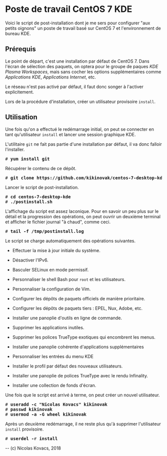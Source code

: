 Poste de travail CentOS 7 KDE
=============================

Voici le script de post-installation dont je me sers pour configurer "aux
petits oignons" un poste de travail basé sur CentOS 7 et l'environnement de
bureau KDE. 

Prérequis
---------

Le point de départ, c'est une installation par défaut de CentOS 7. Dans l'écran
de sélection des paquets, on optera pour le groupe de paques *KDE Plasma
Workspaces*, mais sans cocher les options supplémentaires comme *Applications
KDE*, *Applications Internet*, etc.

Le réseau n'est pas activé par défaut, il faut donc songer à l'activer
explicitement.

Lors de la procédure d'installation, créer un utilisateur provisoire `install`.


Utilisation
-----------

Une fois qu'on a effectué le redémarrage initial, on peut se connecter en tant
qu'utilisateur `install` et lancer une session graphique KDE.

L'utilitaire `git` ne fait pas partie d'une installation par défaut, il va donc
falloir l'installer. 

<pre>
# <strong>yum install git</strong>
</pre>

Récupérer le contenu de ce dépôt.

<pre>
# <strong>git clone https://github.com/kikinovak/centos-7-desktop-kde</strong>
</pre>

Lancer le script de post-installation.

<pre>
# <strong>cd centos-7-desktop-kde</strong>
# <strong>./postinstall.sh</strong>
</pre>

L'affichage du script est assez laconique. Pour en savoir un peu plus sur le
détail et la progression des opérations, on peut ouvrir un deuxième terminal et
afficher le fichier journal "à chaud", comme ceci.

<pre>
# <strong>tail -f /tmp/postinstall.log</strong>
</pre>

Le script se charge automatiquement des opérations suivantes.

  * Effectuer la mise à jour initiale du système.

  * Désactiver l'IPv6.

  * Basculer SELinux en mode permissif.

  * Personnaliser le shell Bash pour `root` et les utilisateurs.

  * Personnaliser la configuration de Vim.

  * Configurer les dépôts de paquets officiels de manière prioritaire.

  * Configurer les dépôts de paquets tiers : EPEL, Nux, Adobe, etc.

  * Installer une panoplie d'outils en ligne de commande.

  * Supprimer les applications inutiles.

  * Supprimer les polices TrueType exotiques qui encombrent les menus.

  * Installer une panoplie cohérente d'applications supplémentaires

  * Personnaliser les entrées du menu KDE

  * Installer le profil par défaut des nouveaux utilisateurs.

  * Installer une panoplie de polices TrueType avec le rendu Infinality.

  * Installer une collection de fonds d'écran.

Une fois que le script est arrivé à terme, on peut créer un nouvel utilisateur.

<pre>
# <strong>useradd -c "Nicolas Kovacs" kikinovak</strong>
# <strong>passwd kikinovak</strong>
# <strong>usermod -a -G wheel kikinovak</strong>
</pre>

Après un deuxième redémarrage, il ne reste plus qu'à supprimer l'utilisateur
`install` provisoire.

<pre>
# <strong>userdel -r install</strong>
</pre>

-- (c) Nicolas Kovacs, 2018
